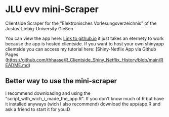 # JLU evv mini-Scraper
 Clientside Scraper for the "Elektronisches Vorlesungsverzeichnis" of the Justus-Liebig-University Gießen

You can view the app here: [Link to github.io](https://thhaase.github.io/JLU-evv-Scraper/) it just takes an eternety to work because the app is hosted clientside. 
If you want to host your own shinyapp clientside you can access my tutorial here: [Shiny-Netflix App via Github Pages (https://github.com/thhaase/R_Clientside_Shiny_Netflix_History/blob/main/README.md) 

## Better way to use the mini-scraper
I recommend downloading and using the "script_with_wich_i_made_the_app.R". 
If you don't know much of R but have it installed anyways (wich I also recommend) download the app/app.R and ask a friend to start it for you:D

